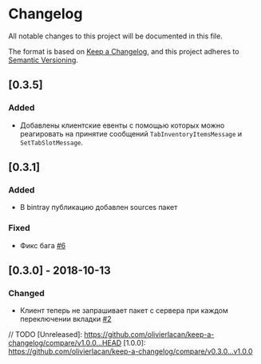 # Changelog
All notable changes to this project will be documented in this file.

The format is based on [Keep a Changelog](https://keepachangelog.com/en/1.0.0/),
and this project adheres to [Semantic Versioning](https://semver.org/spec/v2.0.0.html).

## [0.3.5]
### Added
- Добавлены клиентские евенты с помощью которых можно реагировать на принятие сообщений `TabInventoryItemsMessage` и `SetTabSlotMessage`.

## [0.3.1]
### Added
- В bintray публикацию добавлен sources пакет

### Fixed
- Фикс бага [#6](https://github.com/RareScrap/MinecraftTabInventory/issues/6)

## [0.3.0] - 2018-10-13
### Changed
- Клиент теперь не запрашивает пакет с сервера при каждом переключении вкладки [#2](https://github.com/RareScrap/MinecraftTabInventory/issues/2)

// TODO
[Unreleased]: https://github.com/olivierlacan/keep-a-changelog/compare/v1.0.0...HEAD
[1.0.0]: https://github.com/olivierlacan/keep-a-changelog/compare/v0.3.0...v1.0.0
